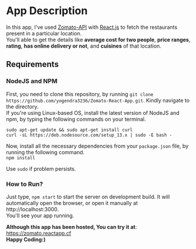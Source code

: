 # App Description
In this app, I've used [Zomato-API](https://developers.zomato.com/api) with [React.js](https://reactjs.org) to fetch the restaurants present in a particular location. <br> You'll able to get the details like **average cost for two people**, **price ranges**, **rating**, **has online delivery or not**, and **cuisines** of that location.

## Requirements
### NodeJS and NPM
First, you need to clone this repository, by running `git clone https://github.com/yogendra3236/Zomato-React-App.git`. Kindly navigate to the directory.<br>
If you're using Linux-based OS, install the latest version of NodeJS and npm, by typing the following commands on your terminal.

```
sudo apt-get update && sudo apt-get install curl
curl -sL https://deb.nodesource.com/setup_13.x | sudo -E bash -
```
Now, install all the necessary dependencies from your `package.json` file, by running the following command.<br>
`npm install`

Use `sudo` if problem persists. <br>

### How to Run?
Just type, `npm start` to start the server on development build. It will automatically open the browser, or open it manually at http://localhost:3000.<br>
You'll see your app running.

**Although this app has been hosted, You can try it at**: https://zomato.reactapp.cf
<br>
**Happy Coding:)**